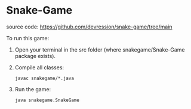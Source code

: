 # Snake-Game

source code: https://github.com/devression/snake-game/tree/main 
 
To run this game:

1. Open your terminal in the src folder (where snakegame/Snake-Game package exists).

2. Compile all classes:
   ```
   javac snakegame/*.java
   ```

3. Run the game:
   ```
   java snakegame.SnakeGame
   ```
